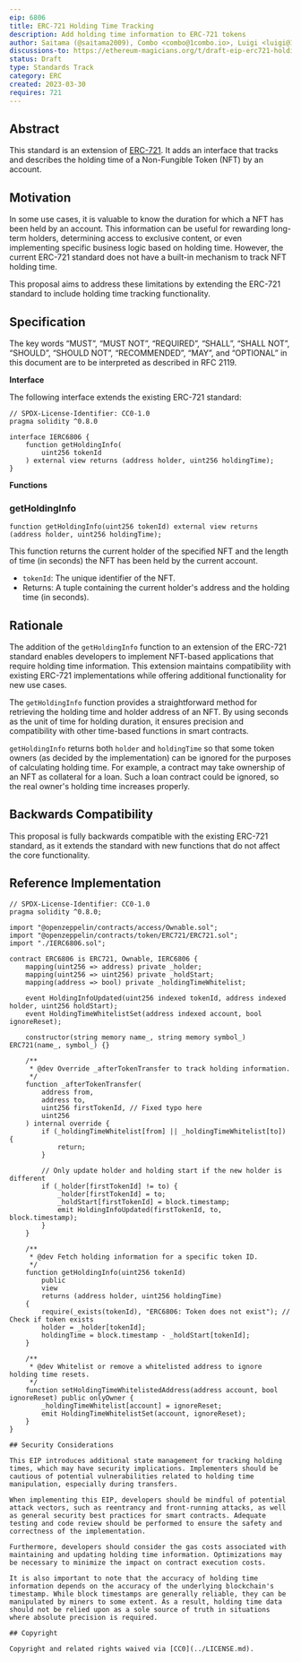 ```yaml
---
eip: 6806
title: ERC-721 Holding Time Tracking
description: Add holding time information to ERC-721 tokens
author: Saitama (@saitama2009), Combo <combo@1combo.io>, Luigi <luigi@1combo.io>
discussions-to: https://ethereum-magicians.org/t/draft-eip-erc721-holding-time-tracking/13605
status: Draft
type: Standards Track
category: ERC
created: 2023-03-30
requires: 721
---
```


## Abstract

This standard is an extension of [ERC-721](./eip-721.md). It adds an interface that tracks and describes the holding time of a Non-Fungible Token (NFT) by an account. 

## Motivation

In some use cases, it is valuable to know the duration for which a NFT has been held by an account. This information can be useful for rewarding long-term holders, determining access to exclusive content, or even implementing specific business logic based on holding time. However, the current ERC-721 standard does not have a built-in mechanism to track NFT holding time.

This proposal aims to address these limitations by extending the ERC-721 standard to include holding time tracking functionality.

## Specification

The key words “MUST”, “MUST NOT”, “REQUIRED”, “SHALL”, “SHALL NOT”, “SHOULD”, “SHOULD NOT”, “RECOMMENDED”, “MAY”, and “OPTIONAL” in this document are to be interpreted as described in RFC 2119.

**Interface**

The following interface extends the existing ERC-721 standard:

```solidity
// SPDX-License-Identifier: CC0-1.0
pragma solidity ^0.8.0

interface IERC6806 {
    function getHoldingInfo(
        uint256 tokenId
    ) external view returns (address holder, uint256 holdingTime);
}
```

**Functions**

### getHoldingInfo

```
function getHoldingInfo(uint256 tokenId) external view returns (address holder, uint256 holdingTime);
```

This function returns the current holder of the specified NFT and the length of time (in seconds) the NFT has been held by the current account.

* `tokenId`: The unique identifier of the NFT.
* Returns: A tuple containing the current holder's address and the holding time (in seconds).

## Rationale

The addition of the `getHoldingInfo` function to an extension of the ERC-721 standard enables developers to implement NFT-based applications that require holding time information. This extension maintains compatibility with existing ERC-721 implementations while offering additional functionality for new use cases.

The `getHoldingInfo` function provides a straightforward method for retrieving the holding time and holder address of an NFT. By using seconds as the unit of time for holding duration, it ensures precision and compatibility with other time-based functions in smart contracts.

`getHoldingInfo` returns both `holder` and `holdingTime` so that some token owners (as decided by the implementation) can be ignored for the purposes of calculating holding time. For example, a contract may take ownership of an NFT as collateral for a loan. Such a loan contract could be ignored, so the real owner's holding time increases properly.

## Backwards Compatibility

This proposal is fully backwards compatible with the existing ERC-721 standard, as it extends the standard with new functions that do not affect the core functionality.

## Reference Implementation 

```solidity
// SPDX-License-Identifier: CC0-1.0
pragma solidity ^0.8.0;

import "@openzeppelin/contracts/access/Ownable.sol";
import "@openzeppelin/contracts/token/ERC721/ERC721.sol";
import "./IERC6806.sol";

contract ERC6806 is ERC721, Ownable, IERC6806 {
    mapping(uint256 => address) private _holder;
    mapping(uint256 => uint256) private _holdStart;
    mapping(address => bool) private _holdingTimeWhitelist;

    event HoldingInfoUpdated(uint256 indexed tokenId, address indexed holder, uint256 holdStart);
    event HoldingTimeWhitelistSet(address indexed account, bool ignoreReset);

    constructor(string memory name_, string memory symbol_) ERC721(name_, symbol_) {}

    /**
     * @dev Override _afterTokenTransfer to track holding information.
     */
    function _afterTokenTransfer(
        address from,
        address to,
        uint256 firstTokenId, // Fixed typo here
        uint256
    ) internal override {
        if (_holdingTimeWhitelist[from] || _holdingTimeWhitelist[to]) {
            return;
        }

        // Only update holder and holding start if the new holder is different
        if (_holder[firstTokenId] != to) {
            _holder[firstTokenId] = to;
            _holdStart[firstTokenId] = block.timestamp;
            emit HoldingInfoUpdated(firstTokenId, to, block.timestamp);
        }
    }

    /**
     * @dev Fetch holding information for a specific token ID.
     */
    function getHoldingInfo(uint256 tokenId)
        public
        view
        returns (address holder, uint256 holdingTime)
    {
        require(_exists(tokenId), "ERC6806: Token does not exist"); // Check if token exists
        holder = _holder[tokenId];
        holdingTime = block.timestamp - _holdStart[tokenId];
    }

    /**
     * @dev Whitelist or remove a whitelisted address to ignore holding time resets.
     */
    function setHoldingTimeWhitelistedAddress(address account, bool ignoreReset) public onlyOwner {
        _holdingTimeWhitelist[account] = ignoreReset;
        emit HoldingTimeWhitelistSet(account, ignoreReset);
    }
}

## Security Considerations

This EIP introduces additional state management for tracking holding times, which may have security implications. Implementers should be cautious of potential vulnerabilities related to holding time manipulation, especially during transfers.

When implementing this EIP, developers should be mindful of potential attack vectors, such as reentrancy and front-running attacks, as well as general security best practices for smart contracts. Adequate testing and code review should be performed to ensure the safety and correctness of the implementation.

Furthermore, developers should consider the gas costs associated with maintaining and updating holding time information. Optimizations may be necessary to minimize the impact on contract execution costs.

It is also important to note that the accuracy of holding time information depends on the accuracy of the underlying blockchain's timestamp. While block timestamps are generally reliable, they can be manipulated by miners to some extent. As a result, holding time data should not be relied upon as a sole source of truth in situations where absolute precision is required.

## Copyright

Copyright and related rights waived via [CC0](../LICENSE.md).
